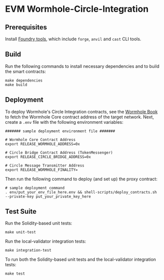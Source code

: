 # EVM Wormhole-Circle-Integration

## Prerequisites

Install [Foundry tools](https://book.getfoundry.sh/getting-started/installation), which include `forge`, `anvil` and `cast` CLI tools.

## Build

Run the following commands to install necessary dependencies and to build the smart contracts:

```
make dependencies
make build
```

## Deployment

To deploy Wormhole's Circle Integration contracts, see the [Wormhole Book](https://book.wormhole.com/reference/contracts.html) to fetch the Wormhole Core contract address of the target network. Next, create a `.env` file with the following environment variables:

```
####### sample deployment environment file #######

# Wormhole Core Contract Address
export RELEASE_WORMHOLE_ADDRESS=0x

# Circle Bridge Contract Address (TokenMessenger)
export RELEASE_CIRCLE_BRIDGE_ADDRESS=0x

# Circle Message Transmitter Address
export RELEASE_WORMHOLE_FINALITY=
```

Then run the following command to deploy (and set up) the proxy contract:

```
# sample deployment command
. env/put_your_env_file_here.env && shell-scripts/deploy_contracts.sh --private-key put_your_private_key_here
```

## Test Suite

Run the Solidity-based unit tests:

```
make unit-test
```

Run the local-validator integration tests:

```
make integration-test
```

To run both the Solidity-based unit tests and the local-validator integration tests:

```
make test
```
